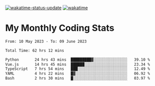 [![wakatime-status-update](https://github.com/noopurphalak/noopurphalak/workflows/wakatime-status-update/badge.svg)](https://github.com/noopurphalak/noopurphalak/actions/workflows/main.yml)
[![wakatime](https://wakatime.com/badge/user/80ace140-ef40-4fdd-b8ed-f3be3d2e1aea.svg)](https://wakatime.com/@80ace140-ef40-4fdd-b8ed-f3be3d2e1aea)

# My Monthly Coding Stats

<!--START_SECTION:waka-->

```txt
From: 10 May 2023 - To: 09 June 2023

Total Time: 62 hrs 12 mins

Python       24 hrs 43 mins  █████████▓░░░░░░░░░░░░░░░   39.10 %
Vue.js       14 hrs 45 mins  ██████░░░░░░░░░░░░░░░░░░░   23.34 %
TypeScript   7 hrs 54 mins   ███░░░░░░░░░░░░░░░░░░░░░░   12.49 %
YAML         4 hrs 22 mins   █▓░░░░░░░░░░░░░░░░░░░░░░░   06.92 %
Bash         2 hrs 30 mins   █░░░░░░░░░░░░░░░░░░░░░░░░   03.97 %
```

<!--END_SECTION:waka-->
